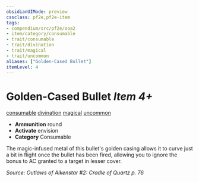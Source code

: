 ```yaml
---
obsidianUIMode: preview
cssclass: pf2e,pf2e-item
tags:
- compendium/src/pf2e/ooa2
- item/category/consumable
- trait/consumable
- trait/divination
- trait/magical
- trait/uncommon
aliases: ["Golden-Cased Bullet"]
itemLevel: 4
---
```

# Golden-Cased Bullet *Item 4+*  
[consumable](../../../rules/traits/consumable.md)  [divination](../../../rules/traits/divination.md)  [magical](../../../rules/traits/magical.md)  [uncommon](../../../rules/traits/uncommon.md)  

- **Ammunition** round
- **Activate** envision
- **Category** Consumable

The magic-infused metal of this bullet's golden casing allows it to curve just a bit in flight once the bullet has been fired, allowing you to ignore the bonus to AC granted to a target in lesser cover.

*Source: Outlaws of Alkenstar #2: Cradle of Quartz p. 76*